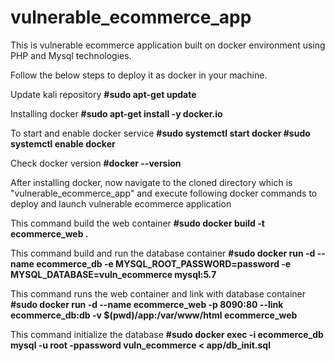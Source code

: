 # vulnerable_ecommerce_app
This is vulnerable ecommerce application built on docker environment using PHP and Mysql technologies.

Follow the below steps to deploy it as docker in your machine.

Update kali repository 
**#sudo apt-get update**

Installing docker 
**#sudo apt-get install -y docker.io**

To start and enable docker service
**#sudo systemctl start docker
#sudo systemctl enable docker**

Check docker version
**#docker --version**

After installing docker, now navigate to the cloned directory which is "vulnerable_ecommerce_app" and execute following docker commands 
to deploy and launch vulnerable ecommerce application

This command build the web container 
**#sudo docker build -t ecommerce_web .**

This command build and run the database container
**#sudo docker run -d --name ecommerce_db -e MYSQL_ROOT_PASSWORD=password -e MYSQL_DATABASE=vuln_ecommerce mysql:5.7**

This command runs the web container and link with database container
**#sudo docker run -d --name ecommerce_web -p 8090:80 --link ecommerce_db:db -v $(pwd)/app:/var/www/html ecommerce_web**

This command initialize the database
**#sudo docker exec -i ecommerce_db mysql -u root -ppassword vuln_ecommerce < app/db_init.sql**
